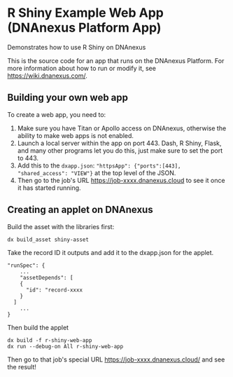 <!-- dx-header -->
# R Shiny Example Web App (DNAnexus Platform App)

Demonstrates how to use R Shiny on DNAnexus

This is the source code for an app that runs on the DNAnexus Platform.
For more information about how to run or modify it, see
https://wiki.dnanexus.com/.
<!-- /dx-header -->

## Building your own web app
To create a web app, you need to:
1. Make sure you have Titan or Apollo access on DNAnexus, otherwise the ability to make web apps is not enabled. 
2. Launch a local server within the app on port 443. Dash, R Shiny, Flask, and many other programs let you do this, just make sure to set the port to 443.
3. Add this to the `dxapp.json`: `"httpsApp": {"ports":[443], "shared_access": "VIEW"}` at the top level of the JSON.
4. Then go to the job's URL https://job-xxxx.dnanexus.cloud to see it once it has started running.

## Creating an applet on DNAnexus
Build the asset with the libraries first:
```
dx build_asset shiny-asset
```

Take the record ID it outputs and add it to the dxapp.json for the applet.
```
"runSpec": {
	...
	"assetDepends": [
    {
      "id": "record-xxxx
    }
  ]
	...
}
```

Then build the applet
```
dx build -f r-shiny-web-app
dx run --debug-on All r-shiny-web-app
```
Then go to that job's special URL https://job-xxxx.dnanexus.cloud/ and see the result!
